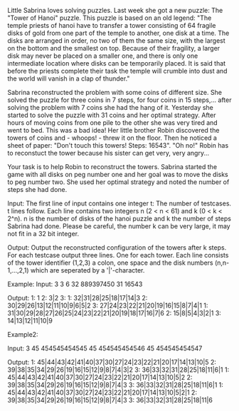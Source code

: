Little Sabrina loves solving puzzles. Last week she got a new puzzle: The "Tower of Hanoi" puzzle. This puzzle is based on an old legend: "The temple priests of hanoi have to transfer a tower consisting of 64 fragile disks of gold from one part of the temple to another, one disk at a time. The disks are arranged in order, no two of them the same size, with the largest on the bottom and the smallest on top. Because of their fragility, a larger disk may never be placed on a smaller one, and there is only one intermediate location where disks can be temporarily placed. It is said that before the priests complete their task the temple will crumble into dust and the world will vanish in a clap of thunder." 

Sabrina reconstructed the problem with some coins of different size. She solved the puzzle for three coins in 7 steps, for four coins in 15 steps,... after solving the problem with 7 coins she had the hang of it. Yesterday she started to solve the puzzle with 31 coins and her optimal strategy. After hours of moving coins from one pile to the other she was very tired and went to bed. This was a bad idea! Her little brother Robin discovered the towers of coins and - whoops! - threw it on the floor. Then he noticed a sheet of paper: "Don't touch this towers! Steps: 16543". "Oh no!" Robin has to reconstuct the tower because his sister can get very, very angry... 

Your task is to help Robin to reconstruct the towers. Sabrina started the game with all disks on peg number one and her goal was to move the disks to peg number two. She used her optimal strategy and noted the number of steps she had done.

Input:
The first line of input contains one integer t: The number of testcases. t lines follow. Each line contains two integers n (2 < n < 61) and k (0 < k < 2^n). n is the number of disks of the hanoi puzzle and k the number of steps Sabrina had done. Please be careful, the number k can be very large, it may not fit in a 32 bit integer.

Output:
Output the reconstructed configuration of the towers after k steps. For each testcase output three lines. One for each tower. Each line consists of the tower identifier (1,2,3) a colon, one space and the disk numbers (n,n-1,...,2,1) which are seperated by a '|'-character.

Example:
Input:
3
3 6
32 889397450
31 16543

Output:
1: 1
2: 3|2
3:
1: 32|31|28|25|18|17|14|3
2: 30|29|26|13|12|11|10|9|6|5|2
3: 27|24|23|22|21|20|19|16|15|8|7|4|1
1: 31|30|29|28|27|26|25|24|23|22|21|20|19|18|17|16|7|6
2: 15|8|5|4|3|2|1
3: 14|13|12|11|10|9

Example2:

Input:
3
45 454545454545
45 454545454546
45 454545454547

Output:
1: 45|44|43|42|41|40|37|30|27|24|23|22|21|20|17|14|13|10|5
2: 39|38|35|34|29|26|19|16|15|12|9|8|7|4|3|2
3: 36|33|32|31|28|25|18|11|6|1
1: 45|44|43|42|41|40|37|30|27|24|23|22|21|20|17|14|13|10|5|2
2: 39|38|35|34|29|26|19|16|15|12|9|8|7|4|3
3: 36|33|32|31|28|25|18|11|6|1
1: 45|44|43|42|41|40|37|30|27|24|23|22|21|20|17|14|13|10|5|2|1
2: 39|38|35|34|29|26|19|16|15|12|9|8|7|4|3
3: 36|33|32|31|28|25|18|11|6
